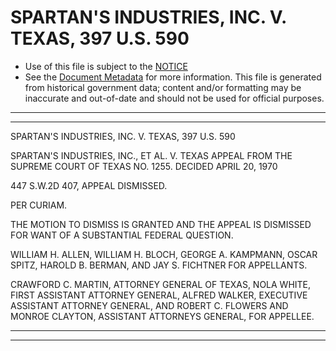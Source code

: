 ---
---

# SPARTAN'S INDUSTRIES, INC. V. TEXAS, 397 U.S. 590

* Use of this file is subject to the [NOTICE](https://github.com/publicdocs/notice/blob/master/NOTICE)
* See the [Document Metadata](../../../) for more information.
  This file is generated from historical government data; content and/or formatting may be inaccurate and out-of-date and should not be used for official purposes.

----------
----------

SPARTAN'S INDUSTRIES, INC. V. TEXAS, 397 U.S. 590

SPARTAN'S INDUSTRIES, INC., ET AL. V. TEXAS APPEAL FROM THE SUPREME COURT OF TEXAS NO. 1255.  DECIDED APRIL 20, 1970

447 S.W.2D 407, APPEAL DISMISSED.

PER CURIAM.

THE MOTION TO DISMISS IS GRANTED AND THE APPEAL IS DISMISSED FOR WANT OF A SUBSTANTIAL FEDERAL QUESTION.

WILLIAM H. ALLEN, WILLIAM H. BLOCH, GEORGE A. KAMPMANN, OSCAR SPITZ, HAROLD B. BERMAN, AND JAY S. FICHTNER FOR APPELLANTS.

CRAWFORD C. MARTIN, ATTORNEY GENERAL OF TEXAS, NOLA WHITE, FIRST ASSISTANT ATTORNEY GENERAL, ALFRED WALKER, EXECUTIVE ASSISTANT ATTORNEY GENERAL, AND ROBERT C. FLOWERS AND MONROE CLAYTON, ASSISTANT ATTORNEYS GENERAL, FOR APPELLEE.


----------
----------

